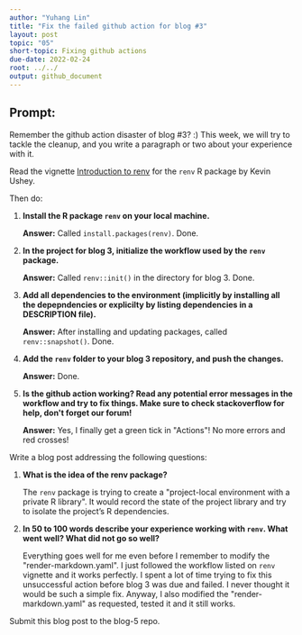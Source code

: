 ```yaml
---
author: "Yuhang Lin"
title: "Fix the failed github action for blog #3"
layout: post
topic: "05"
short-topic: Fixing github actions
due-date: 2022-02-24
root: ../../
output: github_document
---
```


## Prompt:

Remember the github action disaster of blog #3? :)
This week, we will try to tackle the cleanup, and you write a paragraph or two about your experience with it. 

Read the vignette [Introduction to renv](https://rstudio.github.io/renv/articles/renv.html) for the `renv` R package by Kevin Ushey.

Then do:

1. **Install the R package `renv` on your local machine.**

    **Answer:** Called `install.packages(renv)`. Done.

2. **In the project for blog 3, initialize the workflow used by the `renv` package.**

    **Answer:** Called `renv::init()` in the directory for blog 3. Done.
    

3. **Add all dependencies to the environment (implicitly by installing all the depepndencies or explicilty by listing dependencies in a DESCRIPTION file).**

    **Answer:** After installing and updating packages, called `renv::snapshot()`. Done.

4. **Add the `renv` folder to your blog 3 repository, and push the changes.**

    **Answer:** Done.

5. **Is the github action working? Read any potential error messages in the workflow and try to fix things. Make sure to check stackoverflow for help, don't forget our forum!**

    **Answer:** Yes, I finally get a green tick in "Actions"! No more errors and red crosses!


Write a blog post addressing the following questions: 

1. **What is the idea of the renv package?**

    The `renv` package is trying to create a "project-local environment with a private R library".
    It would record the state of the project library and try to isolate the project’s R dependencies.

2. **In 50 to 100 words describe your experience working with `renv`. What went well? What did not go so well?**
    
    Everything goes well for me even before I remember to modify the "render-markdown.yaml".
    I just followed the workflow listed on `renv` vignette and it works perfectly.
    I spent a lot of time trying to fix this unsuccessful action before blog 3 was due and failed.
    I never thought it would be such a simple fix.
    Anyway, I also modified the "render-markdown.yaml" as requested, tested it and it still works.

Submit this blog post to the blog-5 repo. 

